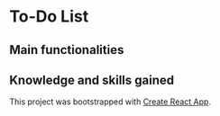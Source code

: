 # To-Do List

## Main functionalities

## Knowledge and skills gained

This project was bootstrapped with [Create React App](https://github.com/facebook/create-react-app).
